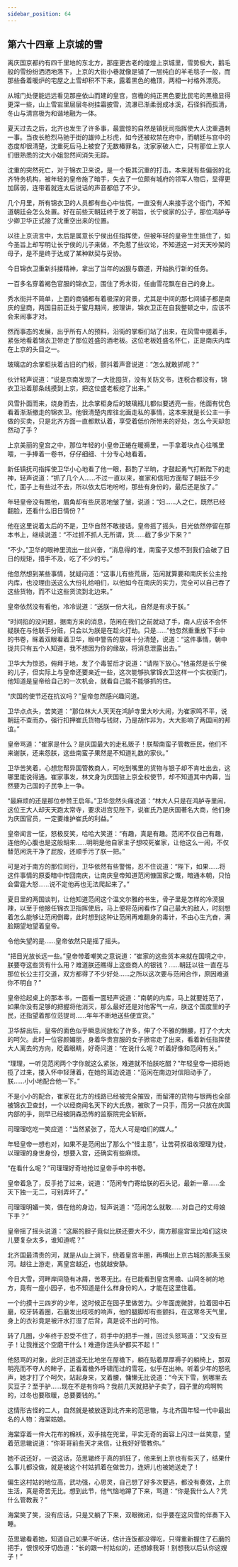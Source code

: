 ```yaml
---
sidebar_position: 64
---
```


## 第六十四章 **上京城的雪**

离庆国京都约有四千里地的东北方，那座更古老的煌煌上京城里，雪势极大，鹅毛般的雪纷纷洒洒地落下，上京的大街小巷就像是铺了一层纯白的羊毛毯子一般，而那些备着暖炉的宅屋之上雪却积不下来，露着黑色的檐顶，两相一衬格外漂亮。

从城门处便能远远看见那座依山而建的皇宫，宫檐的纯正黑色要比民宅的黑檐显得更深一些，山上雪岩里层层冬树挂霜披雪，流瀑已渐柔弱成冰溪，石径斜而孤清，冬山与清宫极为和谐地融为一体。

夏天过去之后，北齐也发生了许多事，最震惊的自然是镇抚司指挥使大人沈重遇刺一事。当夜长枪烈马驰于街的雄帅上杉虎，如今还被软禁在府中，而朝廷与宫中的态度却很清楚，沈重死后马上被安了无数樁罪名，沈家家破人亡，只有那位上京人们很熟悉的沈大小姐忽然间消失无踪。

沈重的突然死亡，对于锦衣卫来说，是一个极其沉重的打击。本来就有些偏弱的北齐特务机构，被年轻的皇帝施了暗手，失去了一位颇有城府的领军人物后，显得更加孱弱，连带着就连太后说话的声音都低了不少。

几个月里，所有锦衣卫的人员都有些心中怯慌，一直没有人来接手这个衙门，不知道朝廷会怎么处置。好在前些天朝廷终于发了明旨，长宁侯家的公子，那位鸿胪寺少卿卫华正式接了沈重空出来的位置。

以往上京流言中，太后是属意长宁侯出任指挥使，但被年轻的皇帝生生抵住了，如今圣旨上却写明让长宁侯的儿子来做，不免惹了些议论，不知道这一对天天吵架的母子，是不是终于达成了某种默契与妥协。

今日锦衣卫重新抖搂精神，拿出了当年的凶狠与霸道，开始执行新的任务。

一百多名穿着褐色官服的锦衣卫，围住了秀水街，任由雪花飘在自己的身上。

秀水街并不简单，上面的商铺都有着极深的背景，尤其是中间的那七间铺子都是南庆的皇商，两国目前正处于蜜月期间，按理讲，锦衣卫正在自我整顿之中，应该不会来闹事才对。

然而事态的发展，出乎所有人的预料，沿街的掌柜们站了出来，在风雪中搓着手，紧张地看着锦衣卫带走了那位姓盛的酒老板。这位老板姓盛名怀仁，正是南庆内库在上京的头目之一。

玻璃店的余掌柜扶着古旧的门板，颤抖着声音说道：“怎么就敢抓呢？”

伙计轻声说道：“说是京南发现了一大批囤货，没有关防文书，连税合都没有，锦衣卫沿着那条线摸到上京，把这位盛老板挖了出来。”

风雪扑面而来，绕身而去，比余掌柜身后的玻璃瓶儿都似要透亮一些，他面有忧色看着渐渐撤走的锦衣卫。他很清楚内库往北面走私的事情，这本来就是长公主一手做的买卖，只是北齐方面一直都默认着，享受着低价所带来的好处，怎么今天却忽然动了手？

上京美丽的皇宫之中，那位年轻的小皇帝正蜷在暖褥里，一手拿着块点心往嘴里喂，一手捧着一卷书，仔仔细细、十分专心地看着。

新任镇抚司指挥使卫华小心地看了他一眼，斟酌了半晌，才鼓起勇气打断陛下的走神，轻声说道：“抓了几个人……不过一直以来，崔家和信阳方面帮了朝廷不少忙，面子上有些过不去，所以依太后地吩咐，那些有身份的，最后还是放了。”

年轻皇帝没有瞧他，眉角却有些厌恶地皱了皱，说道：“妇……人之仁，既然已经翻脸，还看什么旧日情份？”

他在这里说着太后的不是，卫华自然不敢接话。皇帝摇了摇头，目光依然停留在那本书上，继续说道：“不过抓不抓人无所谓，货……截了多少下来？”

“不少。”卫华的眼神里流出一丝兴奋，“消息得的准，南蛮子又想不到我们会破了旧日的规矩，措手不及，吃了不少的亏。”

他忽然想到某些事情，犹疑问道：“这事儿有些荒唐，范闲就算要和南庆长公主抢内库，也没理由送这么大份礼给咱们，以他如今在南庆的实力，完全可以自己吞了这些货物，而不让这些货流到北边来。”

皇帝依然没有看他，冷冷说道：“送朕一份大礼，自然是有求于朕。”

“时间掐的没问题，据南方来的消息，范闲在我们之前就动了手，南人应该不会怀疑朕在与他联手分赃，只会以为朕是在趁火打劫。只是……”他忽然重重放下手中的书卷，眯着双眼看着卫华，眼中警告的意味十分清楚，说道：“这件事情，朝中拢共只有五个人知道，我不想因为你的缘故，将消息泄露出去。”

卫华大为惊恐，俯拜于地，发了个毒誓后才说道：“请陛下放心。”他虽然是长宁侯的儿子，但实际上与皇帝还要亲近一些，这次能够执掌锦衣卫这样一个实权衙门，他知道是皇帝给自己的一次机会，就看自己能不能够抓的住。

“庆国的使节还在抗议吗？”皇帝忽然感兴趣问道。

卫华点点头，苦笑道：“那位林大人天天在鸿胪寺里大吵大闹，为崔家鸣不平，说朝廷不查而办，强行扣押崔氏货物与钱财，乃是胡作非为，大大影响了两国间的邦谊。”

皇帝骂道：“崔家是什么？是庆国最大的走私贩子！朕帮南蛮子管教臣民，他们不来谢朕，还来怨朕，这些南蛮子果然是不知道礼数的家伙。”

卫华苦笑着，心想您帮异国管教商人，可吃到嘴里的货物与银子却不肯吐出去，这哪里能说得通。崔家事发，林文身为庆国驻上京全权使节，却不知道其中内幕，当然要为己国的子民争上一争。

“最麻烦的还是那位参赞王启年。”卫华忽然头痛说道：“林大人只是在鸿胪寺里闹，这位王大人却天天跑太常寺，要求进宫见陛下，说崔氏乃是庆国著名大商，他们身为庆国官员，一定要维护崔氏的利益。”

皇帝闻言一怔，怒极反笑，哈哈大笑道：“有趣，真是有趣。范闲不仅自己有趣，连他的心腹也是这般胡来……明明是他自家主子想咬死崔家，让他这么一闹，不仅替范闲洗干净了屁股，还顺手污了朕一把。”

可是对于南方的那位同行，卫华依然有些警惕，忍不住说道：“陛下，如果……将这件事情的原委暗中传回南庆，让南庆皇帝知道范闲慷国家之慨，暗通本朝，只怕会雷霆大怒……说不定他再也无法爬起来了。”

夏日里的两国谈判，让他知道范闲这个温文尔雅的书生，骨子里是怎样的冷漠狠辣，以至于他接任锦衣卫指挥使后，马上便将范闲看作了自己最大的敌人，时刻想着怎么能够让范闲倒霉，此时想到这种让范闲再难翻身的毒计，不由心生亢奋，满脸期望地望着皇帝。

令他失望的是……皇帝依然只是摇了摇头。

“把目光放长远一些。”皇帝带着嘲笑之意说道：“崔家的这些货本来就在国境之中，朕要夺这些货有什么用？难道朕还瞧得上这些商人的银钱？……朝廷以往一直在与那位长公主打交道，双方都得了不少好处……之所以这次要与范闲合作，原因难道你不明白？”

皇帝拾起桌上的那本书，一面看一面轻声说道：“南朝的内库，马上就要姓范了，如果你没有足够的把握将他消灭，那么最好还是对他客气一点，朕这个国度里的子民，还指望着那位范提司……年年不断地送些便宜货。”

卫华辞出后，皇帝的面色似乎瞬息间放松了许多，伸了个不雅的懒腰，打了个大大的呵欠。此时一位容颜媚丽，身着华贵宫服的女子掀帘走了出来，看着新任指挥使大人离去的方向，眨着眼睛，好奇问道：“在说什么呢？听着好像和范闲有关。”

“理理，一听见范闲两个字你就这么紧张，难道就不怕朕吃醋？”年轻皇帝一把将她揽了过来，搂入怀中轻薄着，在她的耳边说道：“范闲在南边对信阳动手了，朕……小小地配合他一下。”

不是小小的配合，崔家在北方的线路已经被完全摧毁，而留滞的货物与银两也全部被锦衣卫查封，一个以经商闻名天下的大氏族，被砍了一只手，而另一只放在庆国内部的手，则早已经被阴森恐怖的监察院完全斩断。

司理理吃吃一笑应道：“当然紧张了，范大人可是咱们的媒人。”

年轻皇帝一想也对，如果不是范闲出了那么个“怪主意”，让苦荷叔祖收理理为徒，以理理的身世身份，想要入宫，还确实有些麻烦。

“在看什么呢？”司理理好奇地抢过皇帝手中的书卷。

皇帝着急了，反手抢了过来，说道：“范闲专门寄给朕的石头记，最新一章……全天下独一无二，可别弄坏了。”

司理理明媚一笑，偎在他的身边，轻声说道：“范闲怎么就敢……对自己的丈母娘下手？”

皇帝摇了摇头说道：“这厮的胆子竟似比朕还要大不少，南方那座宫里比咱们这块儿要复杂太多，谁知道呢？”

北齐国最清贵的河，就是从山上淌下，绕着皇宫半圈，再横出上京古城的那条玉泉河。越往上游走，离皇宫越近，也就越安静。

今日大雪，河畔岸间隐有冰屑，苦寒无比。在已能看到皇宫黑檐、山间冬树的地方，竟有一座小园子，也不知道是什么样身份的人，才能在这里住着。

一个约摸十三四岁的少年，这时候正在园子里做苦力。少年面庞微胖，拉着园中石磨，咬牙转着圈，石磨发出吱吱的响声，他的腿脚却有些颤抖，在这寒冬天气里，身上的衣衫竟是被汗水打湿了后背，真是说不出的可怜。

转了几圈，少年终于忍受不住了，将手中的把手一推，回过头怒骂道：“又没有豆子！让我推这个空磨干什么！难道你连头驴都买不起！”

他怒骂的对象，此时正逍遥无比地坐在屋檐下，躺在贴着厚厚褥子的躺椅上，那双明亮而不夺人的眸子，正看着檐外呼啸而过的雪花，似乎在出神。听着少年的怒吼声，她才打了个呵欠，站起身来，叉着腰，慵懒无比说道：“今天下雪，到哪里去买豆子？至于驴……现在不是有你吗？我前几天就把驴子卖了，园子里的鸡啊鸭的，过冬也要取暖，总要要钱的。”

这情形古怪的二人，自然就是被放逐到北齐来的范思辙，与北齐国年轻一代中最出名的人物：海棠姑娘。

海棠穿着一件大花布的棉袄，双手揣在兜里，平实无奇的面容上闪过一丝笑意，望着范思辙说道：“你哥哥前些天才来信，让我好好管教你。”

她不说还好，一说这话，范思辙终于真的抓狂了，他来到上京也有些天了，结果什么事儿都没做，就是被这个村姑抓着在做苦力，连妍儿也被她送走了！

偏生这村姑的地位高，武功强，心思灵，自己想了好多次要逃，都没有奏效，上京生活，真是奇苦无比。想到此节，他气恼地蹲了下来，骂道：“你是我什么人？凭什么管教我？”

海棠笑了笑，没有应话，只是又躺了下来，双眼微闭，似乎要在这风雪的伴奏下入睡。

范思辙看着她，知道自己如果不听话，估计连饭都没得吃，只得重新握住了石磨的把手，恨恨咬牙切齿道：“长的跟一村姑似的，还想嫁我哥！别想我以后认你这嫂子！”

